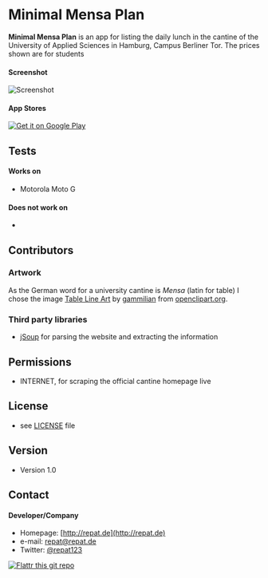 Minimal Mensa Plan
======
**Minimal Mensa Plan** is an app for listing the daily lunch in the cantine of the University of Applied Sciences in Hamburg, Campus Berliner Tor. The prices shown are for students

#### Screenshot
![Screenshot](http://repat.de/Bilder/screenies/minimalmensaplan.png "Screenshot")

#### App Stores
[![Get it on Google Play](https://raw.github.com/repat/README-template/master/googleplay.png)](https://play.google.com/store/apps/details?id=de.repat.minimalmensaplan)

## Tests
#### Works on
* Motorola Moto G

#### Does not work on
*

## Contributors
### Artwork
As the German word for a university cantine is *Mensa* (latin for table) I chose the image [Table Line Art](/detail/76633/table-line-art-by-gammillian) by [gammilian](https://openclipart.org/user-detail/gammillian) from [openclipart.org](https://openclipart.org).

### Third party libraries
* [jSoup](http://jsoup.org) for parsing the website and extracting the information

## Permissions
* INTERNET, for scraping the official cantine homepage live

## License 
* see [LICENSE](https://github.com/username/appname/blob/master/LICENSE.md) file

## Version 
* Version 1.0

## Contact
#### Developer/Company
* Homepage: [http://repat.de](http://repat.de)
* e-mail: repat@repat.de
* Twitter: [@repat123](https://twitter.com/twitterhandle "repat123 on twitter")

[![Flattr this git repo](http://api.flattr.com/button/flattr-badge-large.png)](https://flattr.com/submit/auto?user_id=repat&url=https://github.com/repat/appname&title=MinimalMensaPlan&language=&tags=github&category=software) 

